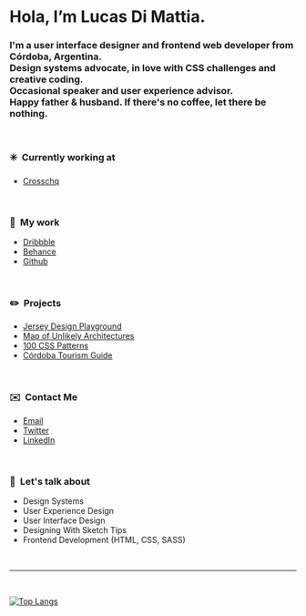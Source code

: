 # Hola, I’m Lucas Di Mattia.

### I'm a user interface designer and frontend web developer from Córdoba, Argentina. <br/>Design systems advocate, in love with CSS challenges and creative coding. <br/>Occasional speaker and user experience advisor. <br/>Happy father & husband. If there's no coffee, let there be nothing.

&nbsp;

### ✳️&nbsp;&nbsp;Currently working at
* [Crosschq](https://www.crosschq.com)

&nbsp;

### 📂&nbsp;&nbsp;My work
* [Dribbble](http://www.dribbble.com/untallucas)
* [Behance](http://www.behance.com/untallucas)
* [Github](https://github.com/untallucas)

&nbsp;

### ✏️&nbsp;&nbsp;Projects
* [Jersey Design Playground](https://jerseydesign.untallucas.com) 
* [Map of Unlikely Architectures](https://arquitecturasimprobables.untallucas.com) 
* [100 CSS Patterns](http://100-css-patterns.afterseven.com.ar/) 
* [Córdoba Tourism Guide](https://cordoba.maapu.com/) 

&nbsp;

### ✉️&nbsp;&nbsp;Contact Me
* [Email](mailto:hola@untallucas.com)
* [Twitter](http://www.twitter.com/untallucas)
* [LinkedIn](http://www.linkedin.com/in/lucasdimattia)

&nbsp;

### 💬&nbsp;&nbsp;Let's talk about
* Design Systems
* User Experience Design
* User Interface Design
* Designing With Sketch Tips
* Frontend Development (HTML, CSS, SASS)

&nbsp;

***

&nbsp;

[![Top Langs](https://github-readme-stats.vercel.app/api/top-langs/?username=untallucas)](Stats)
